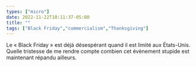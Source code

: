 ```yaml
---
types: ["micro"]
date: 2022-11-22T10:11:37-05:00
title: ""
tags: ["Black Friday","commercialism","Thanksgiving"]
---
```

Le « Black Friday » est déjà désespérant quand il est limité aux États-Unis. Quelle tristesse de me rendre compte combien cet évènement stupide est maintenant répandu ailleurs.
